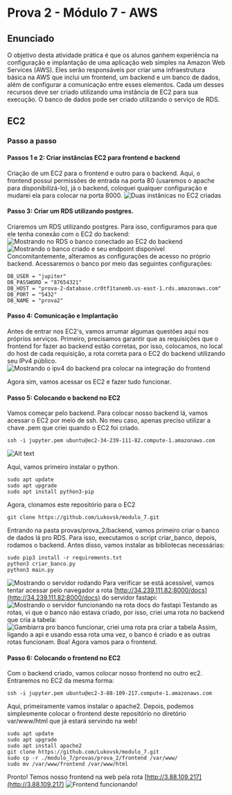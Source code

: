 # Prova 2 - Módulo 7 - AWS

## Enunciado
O objetivo desta atividade prática é que os alunos ganhem experiência na configuração e implantação de uma aplicação web simples na Amazon Web Services (AWS). Eles serão responsáveis por criar uma infraestrutura básica na AWS que inclui um frontend, um backend e um banco de dados, além de configurar a comunicação entre esses elementos.
Cada um desses recursos deve ser criado utilizando uma instância de EC2 para sua execução. O banco de dados pode ser criado utilizando o serviço de RDS.

## EC2

### Passo a passo

#### Passos 1 e 2: Criar instâncias EC2 para frontend e backend
Criação de um EC2 para o frontend e outro para o backend. Aqui, o frontend possui permissões de entrada na porta 80 (usaremos o apache para disponibilizá-lo), já o backend, coloquei qualquer configuração e mudarei ela para colocar na porta 8000.
![Duas instânicas no EC2 criadas](./media/instancias-ec2.png)

#### Passo 3: Criar um RDS utilizando postgres.
Criaremos um RDS utilizando postgres. Para isso, configuramos para que ele tenha conexão com o EC2 do backend:
![Mostrando no RDS o banco conectado ao EC2 do backend](./media/banco-conecta-ec2.png)
![Mostrando o banco criado e seu endpoint disponível](./media/banco-criado.png)
Concomitantemente, alteramos as configurações de acesso no próprio backend. Acessaremos o banco por meio das seguintes configurações:
<pre><code>DB_USER = "jupiter"
DB_PASSWORD = "87654321"
DB_HOST = "prova-2-database.cr0tf1tanemb.us-east-1.rds.amazonaws.com"
DB_PORT = "5432"
DB_NAME = "prova2"</code></pre>

#### Passo 4: Comunicação e Implantação
Antes de entrar nos EC2's, vamos arrumar algumas questões aqui nos próprios serviços.
Primeiro, precisamos garantir que as requisições que o frontend for fazer ao backend estão corretas, por isso, colocamos, no local do host de cada requisição, a rota correta para o EC2 do backend utilizando seu IPv4 público. 
![Mostrando o ipv4 do backend pra colocar na integração do frontend](./media/ipv4-backend.png)

Agora sim, vamos acessar os EC2 e fazer tudo funcionar.

#### Passo 5: Colocando o backend no EC2
Vamos começar pelo backend. Para colocar nosso backend lá, vamos acessar o EC2 por meio de ssh. No meu caso, apenas preciso utilizar a chave .pem que criei quando o EC2 foi criado.
<pre><code>ssh -i jupyter.pem ubuntu@ec2-34-239-111-82.compute-1.amazonaws.com</code></pre>
![Alt text](./media/entrando-ec2-1.png)

Aqui, vamos primeiro instalar o python.
<pre><code>sudo apt update
sudo apt upgrade
sudo apt install python3-pip</code></pre>

Agora, clonamos este repositório para o EC2
<pre><code>git clone https://github.com/Lukovsk/modulo_7.git</code></pre>

Entrando na pasta provas/prova_2/backend, vamos primeiro criar o banco de dados lá pro RDS. Para isso, executamos o script criar_banco, depois, rodamos o backend.
Antes disso, vamos instalar as bibliotecas necessárias:
<pre><code>sudo pip3 install -r requirements.txt
python3 criar_banco.py
python3 main.py</code></pre>
![Mostrando o servidor rodando](./media/servidor-rodando.png)
Para verificar se está acessível, vamos tentar acessar pelo navegador a rota [http://34.239.111.82:8000/docs](http://34.239.111.82:8000/docs) do servidor fastapi: 
![Mostrando o servidor funcionando na rota docs do fastapi](./media/servidor-funcionando.png)
Testando as rotas, vi que o banco não estava criado, por isso, criei uma rota no backend que cria a tabela:
![Gambiarra pro banco funcionar, criei uma rota pra criar a tabela](./media/gambiarra.png)
Assim, ligando a api e usando essa rota uma vez, o banco é criado e as outras rotas funcionam.
Boa! Agora vamos para o frontend.

#### Passo 6: Colocando o frontend no EC2
Com o backend criado, vamos colocar nosso frontend no outro ec2. Entraremos no EC2 da mesma forma:
<pre><code>ssh -i jupyter.pem ubuntu@ec2-3-88-109-217.compute-1.amazonaws.com</code></pre>
Aqui, primeiramente vamos instalar o apache2. Depois, podemos simplesmente colocar o frontend deste repositório no diretório var/www/html que já estará servindo na web!
<pre><code>sudo apt update
sudo apt upgrade
sudo apt install apache2
git clone https://github.com/Lukovsk/modulo_7.git
sudo cp -r ./modulo_7/provas/prova_2/frontend /var/www/
sudo mv /var/www/frontend /var/www/html</code></pre>

Pronto! Temos nosso frontend na web pela rota [http://3.88.109.217](http://3.88.109.217)
![Frontend funcionando!](./media/front-rodando.png)
